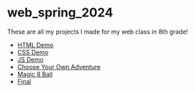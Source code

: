 # web_spring_2024
These are all my projects I made for my web class in 8th grade!

<ul>
  <li><a href="html_demo">HTML Demo</a></li>
  <li><a href="css_demo">CSS Demo</a></li>
  <li><a href="js_demo">JS Demo</a></li>
  <li><a href="choose_your_own_adventure">Choose Your Own Adventure</a></li>
  <li><a href="magic_8_ball">Magic 8 Ball</a></li>
  <li><a href="final">Final</a></li>
</ul>


